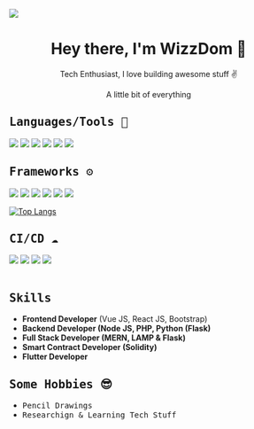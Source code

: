 ![](https://github.com/manzub/manzub/blob/90dc4fbac21e34db74a468176cf7cca273fd4300/assets/header-bg.svg?raw=true)

<h1 align="center"> Hey there, I'm  WizzDom 👋 </h1>
<p align="center">Tech Enthusiast, I love building awesome stuff ✌️</p>
<p align="center">A little bit of everything</p>


### <h2 style="font-family: monospace">Languages/Tools  🚀</h2>
![](https://img.shields.io/badge/HTML5-E34F26?style=for-the-badge&logo=html5&logoColor=white)
![](https://img.shields.io/badge/CSS3-1572B6?style=for-the-badge&logo=css3&logoColor=white)
![](https://img.shields.io/badge/JavaScript-F7DF1E?style=for-the-badge&logo=javascript&logoColor=black)
![](https://img.shields.io/badge/MySQL-005e86?style=for-the-badge&logo=mysql&logoColor=white)
![](https://img.shields.io/badge/-PHP-blue?style=for-the-badge&logo=php&logoColor=white)
![](https://img.shields.io/badge/-Solidity-yellowgreen?style=for-the-badge&logo=solidity&logoColor=white)


### <h2 style="font-family: monospace">Frameworks ⚙️</h2> 
![](https://img.shields.io/badge/Bootstrap-563D7C?style=for-the-badge&logo=bootstrap&logoColor=white)
![](https://img.shields.io/badge/Material--UI-0081CB?style=for-the-badge&logo=material-ui&logoColor=white)
![](https://img.shields.io/badge/React-20232A?style=for-the-badge&logo=react&logoColor=61DAFB)
![](https://img.shields.io/badge/Vue.js-41b883?style=for-the-badge&logo=vuedotjs&logoColor=white)
![](https://img.shields.io/badge/-IONIC-9cf?style=for-the-badge&logo=ionic&logoColor=white)
![](https://img.shields.io/badge/-flutter-blueviolet?style=for-the-badge&logo=flutter&logoColor=white)

[![Top Langs](https://github-readme-stats.vercel.app/api/top-langs/?username=manzub&layout=compact)](https://github.com/manzub/github-readme-stats)

### <h2 style="font-family: monospace">CI/CD ☁️</h2>
![](https://img.shields.io/badge/Netlify-00C7B7?style=for-the-badge&logo=netlify&logoColor=white)
![](https://img.shields.io/badge/Vercel-000?style=for-the-badge&logo=vercel&logoColor=white)
![](https://img.shields.io/badge/Heroku-430098?style=for-the-badge&logo=heroku&logoColor=white)
![](https://img.shields.io/badge/DigitalOcean-0467fe?style=for-the-badge&logo=digitalocean&logoColor=white)
<br/>
<br/>

### <h2 style="font-family: monospace">Skills</h2>
- <span><strong>Frontend Developer</strong> (Vue JS, React JS, Bootstrap)</strong></span>
- <span><strong>Backend Developer (Node JS, PHP, Python (Flask)</strong></span>
- <span><strong>Full Stack Developer (MERN, LAMP & Flask)</strong></span>
- <span><strong>Smart Contract Developer (Solidity)</strong></span>
- <span><strong>Flutter Developer</strong></span>

### <h2 style="font-family: monospace">Some Hobbies 😎</h2>
- <span style="font-family: monospace">Pencil Drawings</span>
- <span style="font-family: monospace">Researchign & Learning Tech Stuff</span>
